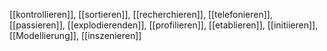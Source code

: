 [[kontrollieren]], [[sortieren]], [[recherchieren]], [[telefonieren]], [[passieren]], [[explodierenden]], [[profilieren]], [[etablieren]], [[initiieren]], [[Modellierung]], [[inszenieren]]